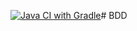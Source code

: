 [![Java CI with Gradle](https://github.com/geoservis/BDD/actions/workflows/gradle.yml/badge.svg?branch=main)](https://github.com/geoservis/BDD/actions/workflows/gradle.yml)# BDD
